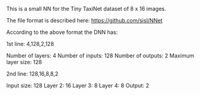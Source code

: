 This is a small NN for the Tiny TaxiNet dataset of 8 x 16 images.

The file format is described here:
https://github.com/sisl/NNet

According to the above format the DNN has: 

1st line: 4,128,2,128

Number of layers: 4 
Number of inputs: 128 
Number of outputs: 2 
Maximum layer size: 128

2nd line: 128,16,8,8,2

Input size: 128
Layer 2: 16
Layer 3: 8
Layer 4: 8
Output: 2

